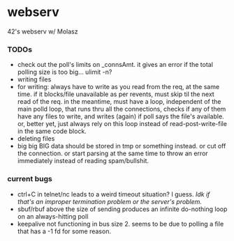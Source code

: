 # webserv
42's webserv w/ Molasz

### TODOs

* check out the poll's limits on \_connsAmt. it gives an error if the total polling size is too big... ulimit -n?
* writing files
* for writing: always have to write as you read from the req, at the same time. if it blocks/file unavailable as per revents, must skip til the next read of the req. in the meantime, must have a loop, independent of the main polld loop, that runs thru all the connections, checks if any of them have any files to write, and writes (again) if poll says the file's available. or, better yet, just always rely on this loop instead of read-post-write-file in the same code block.
* deleting files
* big big BIG data should be stored in tmp or something instead. or cut off the connection. or start parsing at the same time to throw an error immediately instead of reading spam/bullshit.

### current bugs

* ctrl+C in telnet/nc leads to a weird timeout situation? I guess. *Idk if that's an improper termination problem or the server's problem.*
* sbuf/rbuf above the size of sending produces an infinite do-nothing loop on an always-hitting poll
* keepalive not functioning in bus size 2. seems to be due to polling a file that has a -1 fd for some reason.

